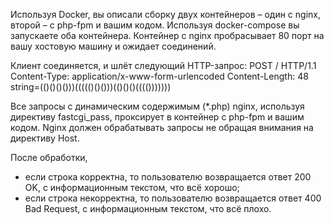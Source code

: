 Используя Docker, вы описали сборку двух контейнеров – один с nginx, второй – с
php-fpm и вашим кодом. Используя docker-compose вы запускаете оба контейнера.
Контейнер с nginx пробрасывает 80 порт на вашу хостовую машину и ожидает
соединений.

Клиент соединяется, и шлёт следующий HTTP-запрос:
POST / HTTP/1.1
Content-Type: application/x-www-form-urlencoded
Content-Length: 48
string=(()()()()))((((()()()))(()()()(((()))))))

Все запросы с динамическим содержимым (*.php) nginx, используя директиву
fastcgi_pass, проксирует в контейнер с php-fpm и вашим кодом.
Nginx должен обрабатывать запросы не обращая внимания на директиву Host.

После обработки,
 - если строка корректна, то пользователю возвращается ответ 200 OK, с
информационным текстом, что всё хорошо; 
 - если строка некорректна, то пользователю возвращается ответ 400 Bad
Request, с информационным текстом, что всё плохо.
